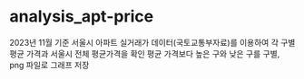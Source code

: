 # analysis_apt-price


2023년 11월 기준 서울시 아파트 실거래가 데이터(국토교통부자료)를 이용하여 각 구별 평균 가격과 서울시 전체 평균가격을 확인
평균 가격보다 높은 구와 낮은 구를 구별, png 파일로 그래프 저장
